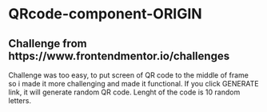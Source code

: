 # QRcode-component-ORIGIN

<h2>Challenge from https://www.frontendmentor.io/challenges</h2>

Challenge was too easy, to put screen of QR code to the middle of frame<br>
so i made it more challenging and made it functional.
If you click GENERATE link, it will generate random QR code.
Lenght of the code is 10 random letters.
